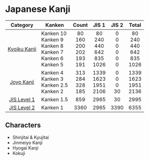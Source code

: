 
# Japanese Kanji

|                Category                | Kanken                                                                |                 Count                 |                 JIS 1                  |           JIS 2            |                 Total                  |
| :------------------------------------: | --------------------------------------------------------------------- | :-----------------------------------: | :------------------------------------: | :------------------------: | :------------------------------------: |
| [Kyoiku Kanji](1.%20Kyoiku%20Kanji.md) | Kanken 10<br>Kanken 9<br>Kanken 8<br>Kanken 7<br>Kanken 6<br>Kanken 5 | 80<br>160<br>200<br>202<br>193<br>191 | 80<br>240<br>440<br>642<br>835<br>1026 | 0<br>0<br>0<br>0<br>0<br>0 | 80<br>240<br>440<br>642<br>835<br>1026 |
|   [Joyo Kanji](2.%20Joyo%20Kanji.md)   | Kanken 4<br>Kanken 3<br>Kanken 2.5<br>Kanken 2                        |       313<br>284<br>328<br>185        |      1339<br>1623<br>1951<br>2106      |     0<br>0<br>0<br>30      |      1339<br>1623<br>1951<br>2136      |
| [JIS Level 1](3.%20JIS%20Level%201.md) | Kanken 1.5                                                            |                  859                  |                  2965                  |             30             |                  2995                  |
| [JIS Level 2](4.%20JIS%20Level%202.md) | Kanken 1                                                              |                 3360                  |                  2965                  |            3390            |                  6355                  |

## Characters

- Shinjitai & Kyujitai
- Jinmeiyo Kanji
- Hyogai Kanji
- Kokuji
